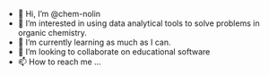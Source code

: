 - 👋 Hi, I’m @chem-nolin
- 👀 I’m interested in using data analytical tools to solve problems in organic chemistry.
- 🌱 I’m currently learning as much as I can.
- 💞️ I’m looking to collaborate on educational software
- 📫 How to reach me ...

<!---
chem-nolin/chem-nolin is a ✨ special ✨ repository because its `README.md` (this file) appears on your GitHub profile.
You can click the Preview link to take a look at your changes.
--->
